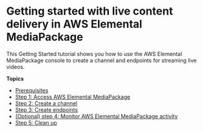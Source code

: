 # Getting started with live content delivery in AWS Elemental MediaPackage<a name="getting-started-live"></a>

This Getting Started tutorial shows you how to use the AWS Elemental MediaPackage console to create a channel and endpoints for streaming live videos\.

**Topics**
+ [Prerequisites](create-iam.md)
+ [Step 1: Access AWS Elemental MediaPackage](access-emp.md)
+ [Step 2: Create a channel](create-channel.md)
+ [Step 3: Create endpoints](create-endpoint.md)
+ [\(Optional\) step 4: Monitor AWS Elemental MediaPackage activity](monitor-emp.md)
+ [Step 5: Clean up](clean-up.md)